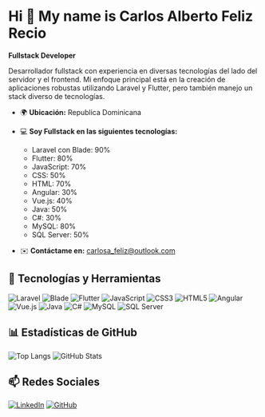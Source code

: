 # Hi 👋 My name is Carlos Alberto Feliz Recio
**Fullstack Developer**

Desarrollador fullstack con experiencia en diversas tecnologías del lado del servidor y el frontend. Mi enfoque principal está en la creación de aplicaciones robustas utilizando Laravel y Flutter, pero también manejo un stack diverso de tecnologías.

- 🌍 **Ubicación:** Republica Dominicana
- 💻 **Soy Fullstack en las siguientes tecnologías:**
    - Laravel con Blade: 90%
    - Flutter: 80%
    - JavaScript: 70%
    - CSS: 50%
    - HTML: 70%
    - Angular: 30%
    - Vue.js: 40%
    - Java: 50%
    - C#: 30%
    - MySQL: 80%
    - SQL Server: 50%
    
- ✉️ **Contáctame en:** carlosa_feliz@outlook.com

## 🚀 Tecnologías y Herramientas
![Laravel](https://img.shields.io/badge/-Laravel-333333?style=flat&logo=laravel)
![Blade](https://img.shields.io/badge/-Blade-333333?style=flat&logo=laravel)
![Flutter](https://img.shields.io/badge/-Flutter-333333?style=flat&logo=flutter)
![JavaScript](https://img.shields.io/badge/-JavaScript-333333?style=flat&logo=javascript)
![CSS3](https://img.shields.io/badge/-CSS3-333333?style=flat&logo=css3)
![HTML5](https://img.shields.io/badge/-HTML5-333333?style=flat&logo=html5)
![Angular](https://img.shields.io/badge/-Angular-333333?style=flat&logo=angular)
![Vue.js](https://img.shields.io/badge/-Vue.js-333333?style=flat&logo=vue.js)
![Java](https://img.shields.io/badge/-Java-333333?style=flat&logo=java)
![C#](https://img.shields.io/badge/-C%23-333333?style=flat&logo=c-sharp)
![MySQL](https://img.shields.io/badge/-MySQL-333333?style=flat&logo=mysql)
![SQL Server](https://img.shields.io/badge/-SQL%20Server-333333?style=flat&logo=microsoft-sql-server)

## 📊 Estadísticas de GitHub
![Top Langs](https://github-readme-stats.vercel.app/api/top-langs/?username=carlosfeliz&layout=compact&hide=php)
![GitHub Stats](https://github-readme-stats.vercel.app/api?username=carlosfeliz&show_icons=true&theme=radical)

## 📫 Redes Sociales
[![LinkedIn](https://img.shields.io/badge/LinkedIn-blue?style=flat-square&logo=linkedin)](https://www.linkedin.com/in/https://www.linkedin.com/in/carlos-alberto-feliz-recio-b1907a20a/)
[![GitHub](https://img.shields.io/badge/GitHub-%2312100E.svg?style=flat-square&logo=github)](https://github.com/carlosfeliz)
